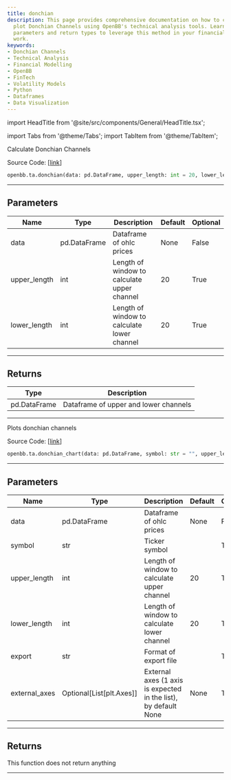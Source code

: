 ```yaml
---
title: donchian
description: This page provides comprehensive documentation on how to calculate and
  plot Donchian Channels using OpenBB's technical analysis tools. Learn about the
  parameters and return types to leverage this method in your financial modelling
  work.
keywords:
- Donchian Channels
- Technical Analysis
- Financial Modelling
- OpenBB
- FinTech
- Volatility Models
- Python
- Dataframes
- Data Visualization
---
```


import HeadTitle from '@site/src/components/General/HeadTitle.tsx';

<HeadTitle title="donchian - Ta - Reference | OpenBB SDK Docs" />

import Tabs from '@theme/Tabs';
import TabItem from '@theme/TabItem';

<Tabs>
<TabItem value="model" label="Model" default>

Calculate Donchian Channels

Source Code: [[link](https://github.com/OpenBB-finance/OpenBBTerminal/tree/main/openbb_terminal/common/technical_analysis/volatility_model.py#L53)]

```python
openbb.ta.donchian(data: pd.DataFrame, upper_length: int = 20, lower_length: int = 20)
```

---

## Parameters

| Name | Type | Description | Default | Optional |
| ---- | ---- | ----------- | ------- | -------- |
| data | pd.DataFrame | Dataframe of ohlc prices | None | False |
| upper_length | int | Length of window to calculate upper channel | 20 | True |
| lower_length | int | Length of window to calculate lower channel | 20 | True |


---

## Returns

| Type | Description |
| ---- | ----------- |
| pd.DataFrame | Dataframe of upper and lower channels |
---

</TabItem>
<TabItem value="view" label="Chart">

Plots donchian channels

Source Code: [[link](https://github.com/OpenBB-finance/OpenBBTerminal/tree/main/openbb_terminal/common/technical_analysis/volatility_view.py#L112)]

```python
openbb.ta.donchian_chart(data: pd.DataFrame, symbol: str = "", upper_length: int = 20, lower_length: int = 20, export: str = "", external_axes: Optional[List[matplotlib.axes._axes.Axes]] = None)
```

---

## Parameters

| Name | Type | Description | Default | Optional |
| ---- | ---- | ----------- | ------- | -------- |
| data | pd.DataFrame | Dataframe of ohlc prices | None | False |
| symbol | str | Ticker symbol |  | True |
| upper_length | int | Length of window to calculate upper channel | 20 | True |
| lower_length | int | Length of window to calculate lower channel | 20 | True |
| export | str | Format of export file |  | True |
| external_axes | Optional[List[plt.Axes]] | External axes (1 axis is expected in the list), by default None | None | True |


---

## Returns

This function does not return anything

---

</TabItem>
</Tabs>
